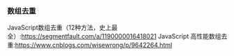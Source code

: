 
### 数组去重
JavaScript数组去重（12种方法，史上最全）:https://segmentfault.com/a/1190000016418021
JavaScript 高性能数组去重:https://www.cnblogs.com/wisewrong/p/9642264.html